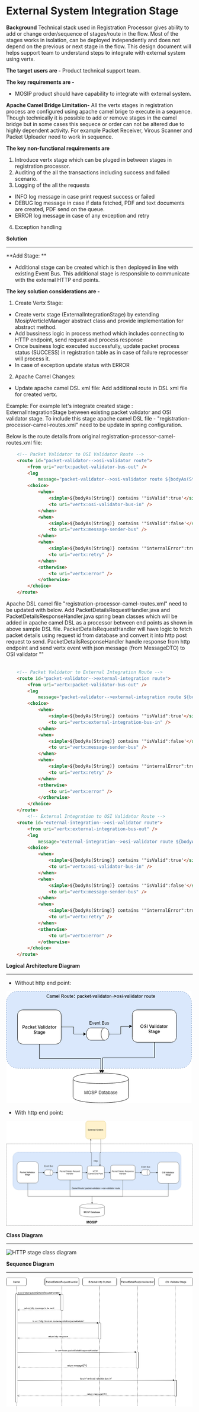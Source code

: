 
# External System Integration Stage 

**Background**
Technical stack used in Registration Processor gives ability to add or change order/sequence of stages/route in the flow. Most of the stages works in isolation, can be deployed independently and does not depend on the previous or next stage in the flow. This design document will helps support team to understand steps to integrate with external system using vertx.

**The target users are -**
Product technical support team.

**The key requirements are -**
-	MOSIP product should have capability to integrate with external system.

**Apache Camel Bridge Limitation-**
All the vertx stages in registration process are configured using apache camel brige to execute in a sequence. Though technically it is possible to add or remove stages in the camel bridge but in some cases this sequece or order can not be altered due to highly dependent activity. For example Packet Receiver, Virous Scanner and Packet Uploader need to work in sequence. 

**The key non-functional requirements are**
1.	Introduce vertx stage which can be pluged in between stages in registration processor.
2.  Auditing of the all the transactions including success and failed scenario.
3.	Logging of the all the requests
- 	INFO log message in case print request success or failed
- 	DEBUG log message in case if data fetched, PDF and text documents are created, PDF send on the queue.
- 	ERROR log message in case of any exception and retry
4.	Exception handling


**Solution**

------------

**Add Stage: **

- Additional stage can be created which is then deployed in line with existing Event Bus.
This additional stage is responsible to communicate with the external HTTP end points.

**The key solution considerations are -**
1.	Create Vertx Stage:
- Create vertx stage (ExternalIntegrationStage) by extending MosipVerticleManager abstract class and provide implementation for abstract method. 
- Add bussiness logic in process method which includes connecting to HTTP endpoint, send request and process response
- Once business logic executed successfully, update packet process status (SUCCESS) in registration table as in case of failure reprocesser will process it.
- In case of exception update status with ERROR

2.	Apache Camel Changes:
- 	Update apache camel DSL xml file:
Add additional route in DSL xml file for created vertx. 

Example: For example let's integrate created stage : ExternalIntegrationStage between existing packet validator and OSI validator stage. To include this stage apache camel DSL file - "registration-processor-camel-routes.xml" need to be update in spring configuration.
	
Below is the route details from original registration-processor-camel-routes.xml file:

```html
	<!-- Packet Validator to OSI Validator Route -->
	<route id="packet-validator-->osi-validator route">
		<from uri="vertx:packet-validator-bus-out" />
		<log
			message="packet-validator-->osi-validator route ${bodyAs(String)}" />
		<choice>
			<when>
				<simple>${bodyAs(String)} contains '"isValid":true'</simple>
				<to uri="vertx:osi-validator-bus-in" />
			</when>
			<when>
				<simple>${bodyAs(String)} contains '"isValid":false'</simple>
				<to uri="vertx:message-sender-bus" />
			</when>
			<when>
				<simple>${bodyAs(String)} contains '"internalError":true'</simple>
				<to uri="vertx:retry" />
			</when>
			<otherwise>
				<to uri="vertx:error" />
			</otherwise>
		</choice>
	</route>
```
Apache DSL camel file "registration-processor-camel-routes.xml" need to be updated with below. Add PacketDetailsRequestHandler.java and PacketDetailsResponseHandler.java spring bean classes which will be added  in apache camel DSL as a processor between end points as shown in above sample DSL file. PacketDetailsRequestHandler will have logic to fetch packet details using request id from database and convert it into http post request to send. PacketDetailsResponseHandler handle response from http endpoint and send vertx event with json message (from MessageDTO) to OSI validator "<to uri="vertx:packet-validator-bus-in" />"



```html

	<!-- Packet Validator to External Integration Route -->
	<route id="packet-validator-->external-integration route">
		<from uri="vertx:packet-validator-bus-out" />
		<log
			message="packet-validator-->external-integration route ${bodyAs(String)}" />
		<choice>
			<when>
				<simple>${bodyAs(String)} contains '"isValid":true'</simple>
				<to uri="vertx:external-integration-bus-in" />
			</when>
			<when>
				<simple>${bodyAs(String)} contains '"isValid":false'</simple>
				<to uri="vertx:message-sender-bus" />
			</when>
			<when>
				<simple>${bodyAs(String)} contains '"internalError":true'</simple>
				<to uri="vertx:retry" />
			</when>
			<otherwise>
				<to uri="vertx:error" />
			</otherwise>
		</choice>
	</route>
		<!-- External Integration to OSI Validator Route -->
	<route id="external-integration-->osi-validator route">
		<from uri="vertx:external-integration-bus-out" />
		<log
			message="external-integration-->osi-validator route ${bodyAs(String)}" />
		<choice>
			<when>
				<simple>${bodyAs(String)} contains '"isValid":true'</simple>
				<to uri="vertx:osi-validator-bus-in" />
			</when>
			<when>
				<simple>${bodyAs(String)} contains '"isValid":false'</simple>
				<to uri="vertx:message-sender-bus" />
			</when>
			<when>
				<simple>${bodyAs(String)} contains '"internalError":true'</simple>
				<to uri="vertx:retry" />
			</when>
			<otherwise>
				<to uri="vertx:error" />
			</otherwise>
		</choice>
	</route>

```

**Logical Architecture Diagram**



------------
- Without http end point:

![HTTP stage diagram](_images/registration_external_without_http_integration.png)

- With http end point:

![HTTP stage diagram](_images/registration_external_with_http_integration.png)


**Class Diagram**

------------

![HTTP stage class diagram](_images/http_stage_class_diagram.png)

**Sequence Diagram**

------------

![Reprocess sequence diagram](_images/http_stage_seq_diagram.png)
